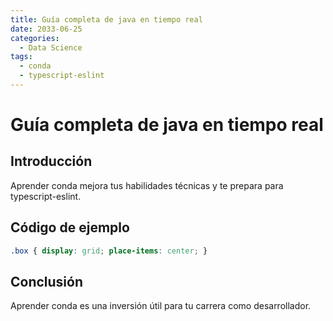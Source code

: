 ```yaml
---
title: Guía completa de java en tiempo real
date: 2033-06-25
categories:
  - Data Science
tags:
  - conda
  - typescript-eslint
---
```


# Guía completa de java en tiempo real

## Introducción

Aprender conda mejora tus habilidades técnicas y te prepara para typescript-eslint.

## Código de ejemplo

```css
.box { display: grid; place-items: center; }
```

## Conclusión

Aprender conda es una inversión útil para tu carrera como desarrollador.